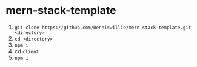 # mern-stack-template

1. `git clone https://github.com/Denniswillie/mern-stack-template.git <directory>`
2. `cd <directory>`
3. `npm i`
4. cd `client`
5. `npm i`
